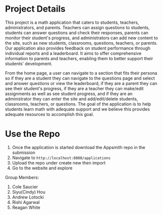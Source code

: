 # Project Details

This project is a math application that caters to students, teachers, administrators, and parents. Teachers can assign questions to students, students can answer questions and check their responses, parents can monitor their student's progress, and administrators can add new content to the site, such as new students, classrooms, questions, teachers, or parents. Our application also provides feedback on student performance through individual reports and a leaderboard. It aims to offer comprehensive information to parents and teachers, enabling them to better support their students' development. 

From the home page, a user can navigate to a section that fits their persona so if they are a student they can navigate to the questions page and select and answer questions or view the leaderboard, if they are a parent they can see their student's progress, if they are a teacher they can make/edit assignments as well as see student progress, and if they are an administrator they can enter the site and add/edit/delete students, classrooms, teachers, or questions. The goal of the application is to help students learn math with adequate support and we believe this provides adequate resources to accomplish this goal.     

# Use the Repo

1. Once the application is started download the Appsmith repo in the submission
2. Navigate to `http://localhost:8080/applications`
3. Upload the repo under create new then import
4. Go to the website and explore

Group Members:

1. Cole Saucier
2. Siyu(Cindy) Hou
3. Andrew Lotocki
4. Rishi Agarwal
5. Reagan White
